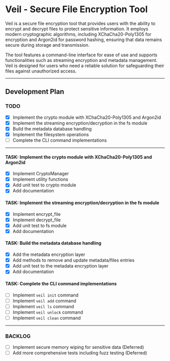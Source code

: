 # Veil - Secure File Encryption Tool

Veil is a secure file encryption tool that provides users with the ability to encrypt and decrypt files to protect sensitive information. It employs modern cryptographic algorithms, including XChaCha20-Poly1305 for encryption and Argon2id for password hashing, ensuring that data remains secure during storage and transmission.

The tool features a command-line interface for ease of use and supports functionalities such as streaming encryption and metadata management. Veil is designed for users who need a reliable solution for safeguarding their files against unauthorized access.

---
## Development Plan

### TODO
- [X] Implement the crypto module with XChaCha20-Poly1305 and Argon2id
- [X] Implement the streaming encryption/decryption in the fs module
- [X] Build the metadata database handling
- [X] Implement the filesystem operations
- [ ] Complete the CLI command implementations

---
#### TASK: Implement the crypto module with XChaCha20-Poly1305 and Argon2id
- [X] Implement CryptoManager
- [X] Implement utility functions
- [X] Add unit test to crypto module
- [X] Add documentation

#### TASK: Implement the streaming encryption/decryption in the fs module
- [X] Implement encrypt_file
- [X] Implement decrypt_file
- [X] Add unit test to fs module
- [X] Add documentation

#### TASK: Build the metadata database handling
- [X] Add the metadata encryption layer
- [X] Add methods to remove and update metadata/files entries
- [X] Add unit test to the metadata encryption layer
- [X] Add documentation

#### TASK: Complete the CLI command implementations
- [ ] Implement `veil init` command
- [ ] Implement `veil add` command
- [ ] Implement `veil ls` command
- [ ] Implement `veil unlock` command
- [ ] Implement `veil clean` command

---
### BACKLOG
- [ ] Implement secure memory wiping for sensitive data (Deferred)
- [ ] Add more comprehensive tests including fuzz testing (Deferred)